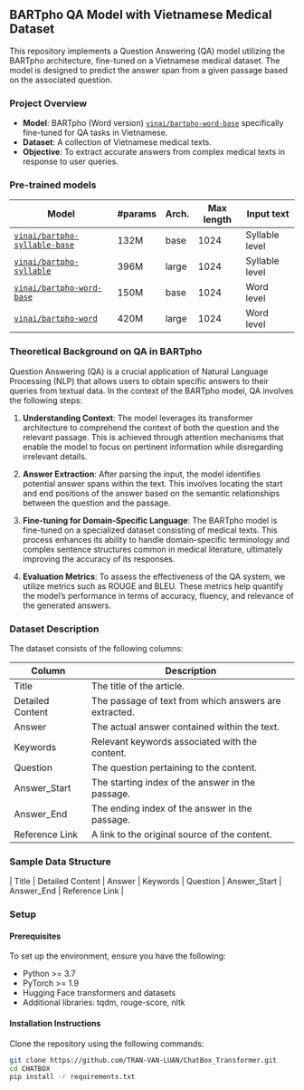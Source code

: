 
## BARTpho QA Model with Vietnamese Medical Dataset

This repository implements a Question Answering (QA) model utilizing the BARTpho architecture, fine-tuned on a Vietnamese medical dataset. The model is designed to predict the answer span from a given passage based on the associated question.

### Project Overview
- **Model**: BARTpho (Word version) [`vinai/bartpho-word-base`](https://huggingface.co/vinai/bartpho-word-base) specifically fine-tuned for QA tasks in Vietnamese.
- **Dataset**: A collection of Vietnamese medical texts.
- **Objective**: To extract accurate answers from complex medical texts in response to user queries.

### Pre-trained models

Model | #params | Arch. | Max length | Input text
---|---|---|---|---
[`vinai/bartpho-syllable-base`](https://huggingface.co/vinai/bartpho-syllable-base) | 132M | base | 1024 | Syllable level
[`vinai/bartpho-syllable`](https://huggingface.co/vinai/bartpho-syllable) | 396M | large | 1024 | Syllable level
[`vinai/bartpho-word-base`](https://huggingface.co/vinai/bartpho-word-base) | 150M | base | 1024 | Word level
[`vinai/bartpho-word`](https://huggingface.co/vinai/bartpho-word) | 420M | large | 1024 | Word level

### Theoretical Background on QA in BARTpho
Question Answering (QA) is a crucial application of Natural Language Processing (NLP) that allows users to obtain specific answers to their queries from textual data. In the context of the BARTpho model, QA involves the following steps:

1. **Understanding Context**: The model leverages its transformer architecture to comprehend the context of both the question and the relevant passage. This is achieved through attention mechanisms that enable the model to focus on pertinent information while disregarding irrelevant details.

2. **Answer Extraction**: After parsing the input, the model identifies potential answer spans within the text. This involves locating the start and end positions of the answer based on the semantic relationships between the question and the passage.

3. **Fine-tuning for Domain-Specific Language**: The BARTpho model is fine-tuned on a specialized dataset consisting of medical texts. This process enhances its ability to handle domain-specific terminology and complex sentence structures common in medical literature, ultimately improving the accuracy of its responses.

4. **Evaluation Metrics**: To assess the effectiveness of the QA system, we utilize metrics such as ROUGE and BLEU. These metrics help quantify the model’s performance in terms of accuracy, fluency, and relevance of the generated answers.

### Dataset Description
The dataset consists of the following columns:

| Column          | Description                                             |
|------------------|---------------------------------------------------------|
| Title            | The title of the article.                              |
| Detailed Content | The passage of text from which answers are extracted.  |
| Answer           | The actual answer contained within the text.           |
| Keywords         | Relevant keywords associated with the content.         |
| Question         | The question pertaining to the content.                |
| Answer_Start     | The starting index of the answer in the passage.       |
| Answer_End       | The ending index of the answer in the passage.         |
| Reference Link   | A link to the original source of the content.          |

### Sample Data Structure
| Title | Detailed Content | Answer | Keywords | Question | Answer_Start | Answer_End | Reference Link |

### Setup

#### Prerequisites
To set up the environment, ensure you have the following:
- Python >= 3.7
- PyTorch >= 1.9
- Hugging Face transformers and datasets
- Additional libraries: tqdm, rouge-score, nltk

#### Installation Instructions
Clone the repository using the following commands:

```bash
git clone https://github.com/TRAN-VAN-LUAN/ChatBox_Transformer.git
cd CHATBOX
pip install -r requirements.txt
